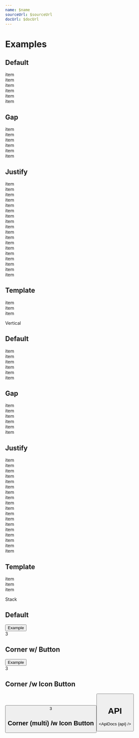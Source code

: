 ```yaml
---
name: $name
sourceUrl: $sourceUrl
docUrl: $docUrl
---
```


<script lang="ts">
  import { mdiFilterVariant } from '@mdi/js';

  import api from '$lib/components/Stack.svelte?raw&sveld';
  import ApiDocs from '$lib/components/ApiDocs.svelte';

	import Button from '$lib/components/Button.svelte';
	import Stack from '$lib/components/Stack.svelte';
	import Preview from '$lib/components/Preview.svelte';
	import SectionDivider from '$lib/components/SectionDivider.svelte';
</script>

# Examples

## Default

<Preview>
  <Stack horizontal>
    <div class="border">item</div>
    <div class="border">item</div>
    <div class="border">item</div>
    <div class="border">item</div>
    <div class="border">item</div>
    <div class="border">item</div>
  </Stack>
</Preview>

## Gap

<Preview>
  <Stack horizontal gap={8}>
    <div class="border">item</div>
    <div class="border">item</div>
    <div class="border">item</div>
    <div class="border">item</div>
    <div class="border">item</div>
    <div class="border">item</div>
  </Stack>
</Preview>

## Justify

<Preview>
  <Stack horizontal justify="start" gap={8}>
    <div class="border">item</div>
    <div class="border">item</div>
    <div class="border">item</div>
    <div class="border">item</div>
    <div class="border">item</div>
    <div class="border">item</div>
  </Stack>
</Preview>

<Preview>
  <Stack horizontal justify="center" gap={8}>
    <div class="border">item</div>
    <div class="border">item</div>
    <div class="border">item</div>
    <div class="border">item</div>
    <div class="border">item</div>
    <div class="border">item</div>
  </Stack>
</Preview>

<Preview>
  <Stack horizontal justify="end" gap={8}>
    <div class="border">item</div>
    <div class="border">item</div>
    <div class="border">item</div>
    <div class="border">item</div>
    <div class="border">item</div>
    <div class="border">item</div>
  </Stack>
</Preview>

## Template

<Preview>
  <Stack horizontal template="auto 1fr auto" gap={8}>
    <div class="border">item</div>
    <div class="border">item</div>
    <div class="border">item</div>
  </Stack>
</Preview>

<SectionDivider>Vertical</SectionDivider>

## Default

<Preview>
  <Stack vertical>
    <div class="border">item</div>
    <div class="border">item</div>
    <div class="border">item</div>
    <div class="border">item</div>
    <div class="border">item</div>
    <div class="border">item</div>
  </Stack>
</Preview>

## Gap

<Preview>
  <Stack vertical gap={8}>
    <div class="border">item</div>
    <div class="border">item</div>
    <div class="border">item</div>
    <div class="border">item</div>
    <div class="border">item</div>
    <div class="border">item</div>
  </Stack>
</Preview>

## Justify

<Preview>
  <Stack vertical justify="start" gap={8}>
    <div class="border">item</div>
    <div class="border">item</div>
    <div class="border">item</div>
    <div class="border">item</div>
    <div class="border">item</div>
    <div class="border">item</div>
  </Stack>
</Preview>

<Preview>
  <Stack vertical justify="center" gap={8}>
    <div class="border">item</div>
    <div class="border">item</div>
    <div class="border">item</div>
    <div class="border">item</div>
    <div class="border">item</div>
    <div class="border">item</div>
  </Stack>
</Preview>

<Preview>
  <Stack vertical justify="end" gap={8}>
    <div class="border">item</div>
    <div class="border">item</div>
    <div class="border">item</div>
    <div class="border">item</div>
    <div class="border">item</div>
    <div class="border">item</div>
  </Stack>
</Preview>

## Template

<Preview>
  <Stack vertical template="auto 1fr auto" gap={8} class="h-64">
    <div class="border">item</div>
    <div class="border">item</div>
    <div class="border">item</div>
  </Stack>
</Preview>

<SectionDivider>Stack</SectionDivider>

## Default

<Preview>
  <Stack stack inline>
    <Button class="border">Example</Button>
    <div
      class="bg-red-500 rounded-full h-4 w-4 text-xs text-white flex items-center justify-center "
    >
      3
    </div>
  </Stack>
</Preview>

## Corner w/ Button

<Preview>
  <Stack stack inline>
    <Button class="border">Example</Button>
    <div
      class="bg-red-500 rounded-full h-4 w-4 -mr-1 -mt-1 text-xs text-white flex items-center justify-center self-start justify-self-end"
    >
      3
    </div>
  </Stack>
</Preview>

## Corner /w Icon Button

<Preview>
  <Stack stack inline>
    <Button icon={mdiFilterVariant} class="border p-3" />
    <div
      class="bg-red-500 rounded-full h-4 w-4 text-xs text-white flex items-center justify-center self-start justify-self-end"
    >
      3
    </div>
  </Stack>
</Preview>

## Corner (multi) /w Icon Button

<Preview>
  <Stack stack inline>
    <Button icon={mdiFilterVariant} class="border p-3" />
    <div class="bg-red-500 rounded-full h-4 w-4 -mt-1 text-xs flex items-center justify-center self-start justify-self-end border border-white" />
    <div class="bg-green-500 rounded-full h-4 w-4 text-xs flex items-center justify-center self-end justify-self-end border border-white" />
  </Stack>
</Preview>

# API

<ApiDocs {api} />
